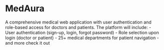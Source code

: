 # MedAura
A comprehensive medical web application with user authentication and role-based access for doctors and patients. The platform will include:  - User authentication (sign-up, login, forgot password) - Role selection upon login (doctor or patient) - 25+ medical departments for patient navigation - and more check it out
